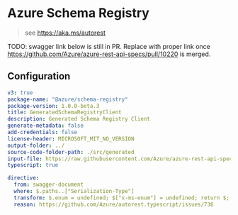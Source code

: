 # Azure Schema Registry

> see https://aka.ms/autorest

TODO: swagger link below is still in PR. Replace with proper link once
https://github.com/Azure/azure-rest-api-specs/pull/10220 is merged.

## Configuration

```yaml
v3: true
package-name: "@azure/schema-registry"
package-version: 1.0.0-beta.3
title: GeneratedSchemaRegistryClient
description: Generated Schema Registry Client
generate-metadata: false
add-credentials: false
license-header: MICROSOFT_MIT_NO_VERSION
output-folder: ../
source-code-folder-path: ./src/generated
input-file: https://raw.githubusercontent.com/Azure/azure-rest-api-specs/8b04b5d7a7598716d00131552cf66eded55cbed8/specification/schemaregistry/data-plane/Microsoft.EventHub/stable/2021-11-01/schemaregistry.json
typescript: true
```

```yaml
directive:
  from: swagger-document
  where: $.paths..["Serialization-Type"]
  transform: $.enum = undefined; $["x-ms-enum"] = undefined; return $;
  reason: https://github.com/Azure/autorest.typescript/issues/736
```
